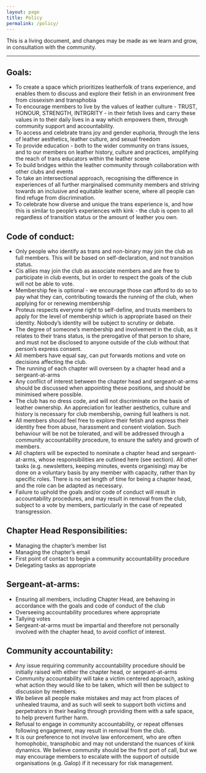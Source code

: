 ```yaml
---
layout: page
title: Policy
permalink: /policy/
---
```


This is a living document, and changes may be made as we learn and grow, in consultation with the community.

---

## Goals:

- To create a space which prioritizes leatherfolk of trans experience, and enables them to discuss and explore their fetish in an environment free from cissexism and transphobia
- To encourage members to live by the values of leather culture - TRUST, HONOUR, STRENGTH, INTRGRITY - in their fetish lives and carry these values in to their daily lives in a way which empowers them, through community support and accountability.
- To access and celebrate trans joy and gender euphoria, through the lens of leather aesthetics, leather culture, and sexual freedom
- To provide education - both to the wider community on trans issues, and to our members on leather history, culture and practices, amplifying the reach of trans educators within the leather scene
- To build bridges within the leather community through collaboration with other clubs and events
- To take an intersectional approach, recognising the difference in experiences of all further marginalised community members and striving towards an inclusive and equitable leather scene, where all people can find refuge from discrimination.
- To celebrate how diverse and unique the trans experience is, and how this is similar to people’s experiences with kink - the club is open to all regardless of transition status or the amount of leather you own.

## Code of conduct:

- Only people who identify as trans and non-binary may join the club as full members. This will be based on self-declaration, and not transition status.
- Cis allies may join the club as associate members and are free to participate in club events, but in order to respect the goals of the club will not be able to vote.
- Membership fee is optional - we encourage those can afford to do so to pay what they can, contributing towards the running of the club, when applying for or renewing membership
- Proteus respects everyone right to self-define, and trusts members to apply for the level of membership which is appropriate based on their identity. Nobody’s identity will be subject to scrutiny or debate.  
- The degree of someone’s membership and involvement in the club, as it relates to their trans status, is the prerogative of that person to share, and must not be disclosed to anyone outside of the club without that person’s express consent.
- All members have equal say, can put forwards motions and vote on decisions affecting the club.
- The running of each chapter will overseen by a chapter head and a sergeant-at-arms
- Any conflict of interest between the chapter head and sergeant-at-arms should be discussed when appointing these positions, and should be minimised where possible.
- The club has no dress code, and will not discriminate on the basis of leather ownership. An appreciation for leather aesthetics, culture and history is necessary for club membership, owning full leathers is not.
- All members should feel free to explore their fetish and express their identity free from abuse, harassment and consent violation. Such behaviour will be not be tolerated, and will be addressed through a community accountability procedure, to ensure the safety and growth of members.
- All chapters will be expected to nominate a chapter head and sergeant-at-arms, whose responsibilities are outlined here (see section). All other tasks (e.g. newsletters, keeping minutes, events organising) may be done on a voluntary basis by any member with capacity, rather than by specific roles. There is no set length of time for being a chapter head, and the role can be adapted as necessary.
- Failure to uphold the goals and/or code of conduct will result in accountability procedures, and may result in removal from the club, subject to a vote by members, particularly in the case of repeated transgression.

## Chapter Head Responsibilities:

- Managing the chapter’s member list
- Managing the chapter’s email
- First point of contact to begin a community accountability procedure
- Delegating tasks as appropriate

## Sergeant-at-arms:

- Ensuring all members, including Chapter Head, are behaving in accordance with the goals and code of conduct of the club
- Overseeing accountability procedures where appropriate
- Tallying votes
- Sergeant-at-arms must be impartial and therefore not personally involved with the chapter head, to avoid conflict of interest.

## Community accountability:

- Any issue requiring community accountability procedure should be initially raised with either the chapter head, or sergeant-at-arms
- Community accountability will take a victim centered approach, asking what action they would like to be taken, which will then be subject to discussion by members.
- We believe all people make mistakes and may act from places of unhealed trauma, and as such will seek to support both victims and perpetrators in their healing through providing them with a safe space, to help prevent further harm.
- Refusal to engage in community accountability, or repeat offenses following engagement, may result in removal from the club.
- It is our preference to not involve law enforcement, who are often homophobic, transphobic and may not understand the nuances of kink dynamics. We believe community should be the first port of call, but we may encourage members to escalate with the support of outside organisations (e.g. Galop) if it necessary for risk management.
